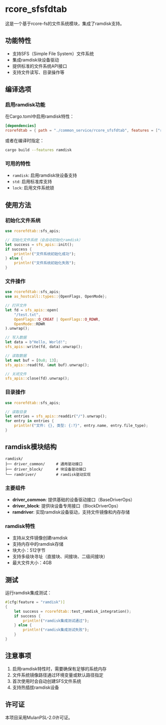 # rcore_sfsfdtab

这是一个基于rcore-fs的文件系统模块，集成了ramdisk支持。

## 功能特性

- 支持SFS（Simple File System）文件系统
- 集成ramdisk块设备驱动
- 提供标准的文件系统API接口
- 支持文件读写、目录操作等

## 编译选项

### 启用ramdisk功能

在Cargo.toml中启用ramdisk特性：

```toml
[dependencies]
rcorefdtab = { path = "./common_service/rcore_sfsfdtab", features = ["ramdisk"] }
```

或者在编译时指定：

```bash
cargo build --features ramdisk
```

### 可用的特性

- `ramdisk`: 启用ramdisk块设备支持
- `std`: 启用标准库支持
- `lock`: 启用文件系统锁

## 使用方法

### 初始化文件系统

```rust
use rcorefdtab::sfs_apis;

// 初始化文件系统（会自动初始化ramdisk）
let success = sfs_apis::init();
if success {
    println!("文件系统初始化成功");
} else {
    println!("文件系统初始化失败");
}
```

### 文件操作

```rust
use rcorefdtab::sfs_apis;
use as_hostcall::types::{OpenFlags, OpenMode};

// 打开文件
let fd = sfs_apis::open(
    "/test.txt", 
    OpenFlags::O_CREAT | OpenFlags::O_RDWR,
    OpenMode::RDWR
).unwrap();

// 写入数据
let data = b"Hello, World!";
sfs_apis::write(fd, data).unwrap();

// 读取数据
let mut buf = [0u8; 13];
sfs_apis::read(fd, &mut buf).unwrap();

// 关闭文件
sfs_apis::close(fd).unwrap();
```

### 目录操作

```rust
use rcorefdtab::sfs_apis;

// 读取目录
let entries = sfs_apis::readdir("/").unwrap();
for entry in entries {
    println!("文件: {}, 类型: {:?}", entry.name, entry.file_type);
}
```

## ramdisk模块结构

```
ramdisk/
├── driver_common/     # 通用驱动接口
├── driver_block/      # 块设备驱动接口
└── ramdriver/         # ramdisk驱动实现
```

### 主要组件

- **driver_common**: 提供基础的设备驱动接口（BaseDriverOps）
- **driver_block**: 提供块设备专用接口（BlockDriverOps）
- **ramdriver**: 实现ramdisk设备驱动，支持文件镜像和内存存储

### ramdisk特性

- 支持从文件镜像创建ramdisk
- 支持内存中的ramdisk存储
- 块大小：512字节
- 支持多级块寻址（直接块、间接块、二级间接块）
- 最大文件大小：4GB

## 测试

运行ramdisk集成测试：

```rust
#[cfg(feature = "ramdisk")]
{
    let success = rcorefdtab::test_ramdisk_integration();
    if success {
        println!("ramdisk集成测试通过");
    } else {
        println!("ramdisk集成测试失败");
    }
}
```

## 注意事项

1. 启用ramdisk特性时，需要确保有足够的系统内存
2. 文件系统镜像路径通过环境变量或默认路径指定
3. 首次使用时会自动创建SFS文件系统
4. 支持热插拔ramdisk设备

## 许可证

本项目采用MulanPSL-2.0许可证。 